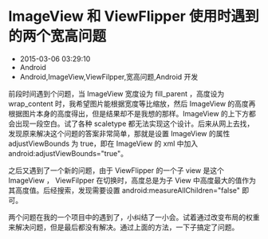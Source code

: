 # ImageView 和 ViewFlipper 使用时遇到的两个宽高问题
- 2015-03-06 03:29:10
- Android
- Android,ImageView,ViewFilpper,宽高问题,Android 开发


前段时间遇到个问题，当 ImageView 宽度设为 fill_parent ，高度设为 wrap_content 时，我希望图片能根据宽度等比缩放，然后 ImageView 的高度再根据图片本身的高度得出，但是结果却不是我想的那样。ImageView 的上下方都会出现一段空白。试了各种 scaletype 都无法实现这个设计。后来从网上去找，发现原来解决这个问题的答案非常简单，那就是设置 ImageView 的属性adjustViewBounds 为 true，即在 ImageView 的 xml 中加入 android:adjustViewBounds="true"。


之后又遇到了一个新的问题，由于 ViewFlipper 的一个子 view 是这个 ImageView ， ViewFilpper 在切换时，高度总是为子 View 中高度最大的值作为其高度值。后经搜索，发现需要设置 android:measureAllChildren="false" 即可。

两个问题在我的一个项目中的遇到了，小纠结了一小会。试着通过改变布局的权重来解决问题，但是最后都没有解决。通过上面的方法，一下子搞定了问题。
